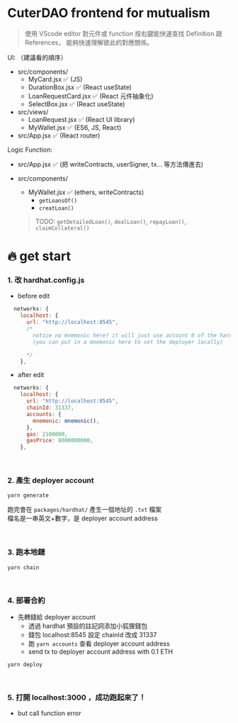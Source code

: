 # CuterDAO frontend for mutualism

> 使用 VScode editor 對元件或 function 按右鍵能快速查找 Definition 跟 References，
> 能夠快速理解彼此的對應關係。

UI: （建議看的順序）

- src/components/
  - MyCard.jsx :white_check_mark: (JS)
  - DurationBox.jsx :white_check_mark: (React useState)
  - LoanRequestCard.jsx :white_check_mark: (React 元件抽象化)
  - SelectBox.jsx :white_check_mark: (React useState)
- src/views/
  - LoanRequest.jsx :white_check_mark: (React UI library)
  - MyWallet.jsx :white_check_mark: (ES6, JS, React)
- src/App.jsx :white_check_mark: (React router)

Logic Function:

- src/App.jsx :white_check_mark: (把 writeContracts, userSigner, tx... 等方法傳進去)
- src/components/

  - MyWallet.jsx :white_check_mark: (ethers, writeContracts)
    - `getLoansOf()`
    - `creatLoan()`

  > TODO: `getDetailedLoan()`, `dealLoan()`, `repayLoan()`, `claimCollateral()`

# :fire: get start

### 1. 改 hardhat.config.js

- before edit

```javascript
  networks: {
    localhost: {
      url: "http://localhost:8545",
      /*
        notice no mnemonic here? it will just use account 0 of the hardhat node to deploy
        (you can put in a mnemonic here to set the deployer locally)

      */
    },
```

- after edit

```javascript
  networks: {
    localhost: {
      url: "http://localhost:8545",
      chainId: 31337,
      accounts: {
        mnemonic: mnemonic(),
      },
      gas: 2100000,
      gasPrice: 8000000000,
    },
```

<br/>

### 2. 產生 deployer account

```shell
yarn generate
```

跑完會在 `packages/hardhat/` 產生一個地址的 `.txt` 檔案<br/>
檔名是一串英文+數字，是 deployer account address

<br/>

### 3. 跑本地鏈

```shell
yarn chain
```

<br/>

### 4. 部署合約

- 先轉錢給 deployer account
  - 透過 hardhat 預設的註記詞添加小狐狸錢包
  - 錢包 localhost:8545 設定 chainId 改成 31337
  - 跑 `yarn accounts` 查看 deployer account address
  - send tx to deployer account address with 0.1 ETH

```shell
yarn deploy
```

<br/>

### 5. 打開 localhost:3000 ，成功跑起來了！

- but call function error
